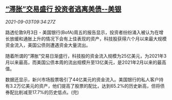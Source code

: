 <!--1630663262000-->
[“滞胀”交易盛行 投资者逃离美债--美银](https://cn.reuters.com/article/stagflation-bofa-0903-fri-idCNKBS2FZ0SL)
------

<div><i>2021-09-03T09:34:27Z</i></div><p>路透伦敦9月3日 - 美国银行(BofA)周五的报告显示，投资者纷纷涌入被认为在增长放缓和通胀上升的情况下会有上佳表现的资产，科技股获得六个月以来最大规模资金流入，美国公债则遭遇资金大量流出。</p><p>随着所谓的“滞胀”交易日渐盛行，科技股的资金流入规模为25亿美元，为2021年3月以来最高，而美国公债本周的流出规模升至13亿美元，是2021年2月以来的最高值。</p><p>数据还显示，新兴市场股票吸引了44亿美元的资金流入。美国银行的私人客户持有3.2万亿美元的资产，他们提高了股票的配比，达到65.2%的历史新高，但将债券配比削减至17.7%的历史低点。(完)</p>
